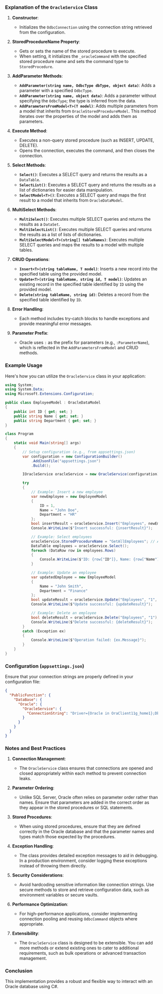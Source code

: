 ﻿### Explanation of the `OracleService` Class

1.  **Constructor**:
    
    -   Initializes the `OdbcConnection` using the connection string retrieved from the configuration.
2.  **StoredProcedureName Property**:
    
    -   Gets or sets the name of the stored procedure to execute.
    -   When setting, it initializes the `_oracleCommand` with the specified stored procedure name and sets the command type to `StoredProcedure`.
3.  **AddParameter Methods**:
    
    -   **`AddParameter(string name, OdbcType dbType, object data)`**: Adds a parameter with a specified `OdbcType`.
    -   **`AddParameter(string name, object data)`**: Adds a parameter without specifying the `OdbcType`; the type is inferred from the data.
    -   **`AddParametersFromModel<T>(T model)`**: Adds multiple parameters from a model that inherits from `OracleStoredProcedureModel`. This method iterates over the properties of the model and adds them as parameters.
4.  **Execute Method**:
    
    -   Executes a non-query stored procedure (such as INSERT, UPDATE, DELETE).
    -   Opens the connection, executes the command, and then closes the connection.
5.  **Select Methods**:
    
    -   **`Select()`**: Executes a SELECT query and returns the results as a `DataTable`.
    -   **`SelectList()`**: Executes a SELECT query and returns the results as a list of dictionaries for easier data manipulation.
    -   **`SelectModel<T>()`**: Executes a SELECT query and maps the first result to a model that inherits from `OracleDataModel`.
6.  **MultiSelect Methods**:
    
    -   **`MultiSelect()`**: Executes multiple SELECT queries and returns the results as a `DataSet`.
    -   **`MultiSelectList()`**: Executes multiple SELECT queries and returns the results as a list of lists of dictionaries.
    -   **`MultiSelectModel<T>(string[] tableNames)`**: Executes multiple SELECT queries and maps the results to a model with multiple tables.
7.  **CRUD Operations**:
    
    -   **`Insert<T>(string tableName, T model)`**: Inserts a new record into the specified table using the provided model.
    -   **`Update<T>(string tableName, string id, T model)`**: Updates an existing record in the specified table identified by `ID` using the provided model.
    -   **`Delete(string tableName, string id)`**: Deletes a record from the specified table identified by `ID`.
8.  **Error Handling**:
    
    -   Each method includes try-catch blocks to handle exceptions and provide meaningful error messages.
9.  **Parameter Prefix**:
    
    -   Oracle uses `:` as the prefix for parameters (e.g., `:ParameterName`), which is reflected in the `AddParametersFromModel` and CRUD methods.

### Example Usage

Here's how you can utilize the `OracleService` class in your application:

```csharp
using System;
using System.Data;
using Microsoft.Extensions.Configuration;

public class EmployeeModel : OracleDataModel
{
    public int ID { get; set; }
    public string Name { get; set; }
    public string Department { get; set; }
}

class Program
{
    static void Main(string[] args)
    {
        // Setup configuration (e.g., from appsettings.json)
        var configuration = new ConfigurationBuilder()
            .AddJsonFile("appsettings.json")
            .Build();

        IOracleService oracleService = new OracleService(configuration);

        try
        {
            // Example: Insert a new employee
            var newEmployee = new EmployeeModel
            {
                ID = 1,
                Name = "John Doe",
                Department = "HR"
            };
            bool insertResult = oracleService.Insert("Employees", newEmployee);
            Console.WriteLine($"Insert successful: {insertResult}");

            // Example: Select employees
            oracleService.StoredProcedureName = "GetAllEmployees"; // Assuming you have this stored procedure
            DataTable employees = oracleService.Select();
            foreach (DataRow row in employees.Rows)
            {
                Console.WriteLine($"ID: {row["ID"]}, Name: {row["Name"]}, Department: {row["Department"]}");
            }

            // Example: Update an employee
            var updatedEmployee = new EmployeeModel
            {
                Name = "John Smith",
                Department = "Finance"
            };
            bool updateResult = oracleService.Update("Employees", "1", updatedEmployee);
            Console.WriteLine($"Update successful: {updateResult}");

            // Example: Delete an employee
            bool deleteResult = oracleService.Delete("Employees", "1");
            Console.WriteLine($"Delete successful: {deleteResult}");
        }
        catch (Exception ex)
        {
            Console.WriteLine($"Operation failed: {ex.Message}");
        }
    }
}

```

### Configuration (`appsettings.json`)

Ensure that your connection strings are properly defined in your configuration file:

```json
{
  "PublicFunction": {
    "DataBase": {
      "Oracle": {
        "OracleService": {
          "ConnectionString": "Driver={Oracle in OraClient11g_home1};Dbq=YourOracleDB;Uid=your_username;Pwd=your_password;"
        }
      }
    }
  }
}

```

### Notes and Best Practices

1.  **Connection Management**:
    
    -   The `OracleService` class ensures that connections are opened and closed appropriately within each method to prevent connection leaks.
2.  **Parameter Ordering**:
    
    -   Unlike SQL Server, Oracle often relies on parameter order rather than names. Ensure that parameters are added in the correct order as they appear in the stored procedures or SQL statements.
3.  **Stored Procedures**:
    
    -   When using stored procedures, ensure that they are defined correctly in the Oracle database and that the parameter names and types match those expected by the procedures.
4.  **Exception Handling**:
    
    -   The class provides detailed exception messages to aid in debugging. In a production environment, consider logging these exceptions instead of throwing them directly.
5.  **Security Considerations**:
    
    -   Avoid hardcoding sensitive information like connection strings. Use secure methods to store and retrieve configuration data, such as environment variables or secure vaults.
6.  **Performance Optimization**:
    
    -   For high-performance applications, consider implementing connection pooling and reusing `OdbcCommand` objects where appropriate.
7.  **Extensibility**:
    
    -   The `OracleService` class is designed to be extensible. You can add more methods or extend existing ones to cater to additional requirements, such as bulk operations or advanced transaction management.

### Conclusion

This implementation provides a robust and flexible way to interact with an Oracle database using C#.
